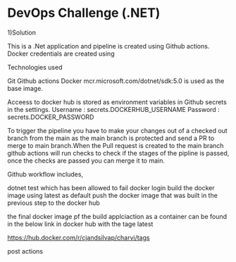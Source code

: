 # DevOps Challenge (.NET)

1)Solution

This is a .Net application and pipeline is created using Github actions. 
Docker credentials are created using 

Technologies used

Git
Github actions
Docker
mcr.microsoft.com/dotnet/sdk:5.0 is used as the base image.

Acceess to docker hub is stored as environment variables in Github secrets in the settings.
Username : secrets.DOCKERHUB_USERNAME
Password : secrets.DOCKER_PASSWORD

To trigger the pipeline you have to make your changes out of a checked out branch from the main as the main branch is protected and send a PR to merge to main branch.When the Pull request is created to the main branch github actions will run checks to check if the stages of the pipline is passed, once the checks are passed you can merge it to main.

Github workflow includes,

dotnet test which has been allowed to fail
docker login
build the docker image using latest as default
push the docker image that was built in the previous step to the docker hub

the final docker image pf the build applciaction as a container can be found in the below link in docker hub with the tage latest

https://hub.docker.com/r/cjandsilvap/charvi/tags

post actions










